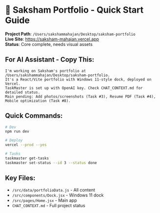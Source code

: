 # 🚀 Saksham Portfolio - Quick Start Guide

**Project Path**: `/Users/sakshammahajan/Desktop/saksham-portfolio`  
**Live Site**: https://saksham-mahajan.vercel.app  
**Status**: Core complete, needs visual assets

## For AI Assistant - Copy This:
```
I'm working on Saksham's portfolio at /Users/sakshammahajan/Desktop/saksham-portfolio. 
It's a React/Vite portfolio with Windows 11-style dock, deployed on Vercel.
TaskMaster is set up with OpenAI key. Check CHAT_CONTEXT.md for detailed status.
Main pending: Add photos/screenshots (Task #3), Resume PDF (Task #4), Mobile optimization (Task #8).
```

## Quick Commands:
```bash
# Dev
npm run dev

# Deploy
vercel --prod --yes

# Tasks
taskmaster get-tasks
taskmaster set-status --id 3 --status done
```

## Key Files:
- `/src/data/portfolioData.js` - All content
- `/src/components/Dock.jsx` - Windows 11 dock
- `/src/pages/Home.jsx` - Main app
- `CHAT_CONTEXT.md` - Full project status
